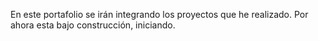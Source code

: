 En este portafolio se irán integrando los proyectos que he realizado.
Por ahora esta bajo construcción, iniciando.